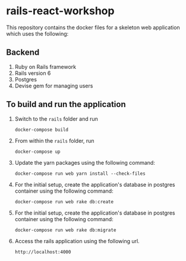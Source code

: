 # rails-react-workshop

This repository contains the docker files for a skeleton web application
which uses the following:

## Backend
1. Ruby on Rails framework
1. Rails version 6
1. Postgres
1. Devise gem for managing users

## To build and run the application
1. Switch to the `rails` folder and run 
   
   `docker-compose build`

1. From within the `rails` folder, run 
   
   `docker-compose up`

1. Update the yarn packages using the following command:

   `docker-compose run web yarn install --check-files`
   
1. For the initial setup, create the application's database in postgres container using the following command:

   `docker-compose run web rake db:create`
   
1. For the initial setup, create the application's database in postgres container using the following command:

   `docker-compose run web rake db:migrate`

1. Access the rails application using the following url.

   `http://localhost:4000`
